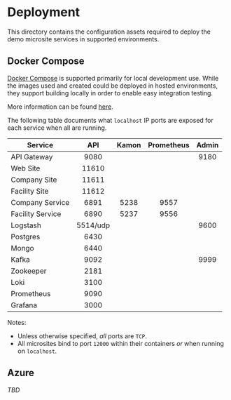 Deployment
==========

This directory contains the configuration assets required to deploy the demo microsite services in supported environments.


## Docker Compose

[Docker Compose](https://docs.docker.com/compose/) is supported primarily for local development use.  While the images used and created could be deployed in hosted environments, they support building locally in order to enable easy integration testing.

More information can be found [here](./docker/README.md).

The following table documents what `localhost` IP ports are exposed for each service when all are running.

| Service          |  API      |  Kamon  |  Prometheus  |  Admin  |
|------------------|:---------:|:-------:|:------------:|:-------:|
| API Gateway      |  9080     |         |              |  9180   |
| Web Site         |  11610    |         |              |         |
| Company Site     |  11611    |         |              |         |
| Facility Site    |  11612    |         |              |         |
| Company Service  |  6891     |  5238   |  9557        |         |
| Facility Service |  6890     |  5237   |  9556        |         |
| Logstash         |  5514/udp |         |              |  9600   |
| Postgres         |  6430     |         |              |         |
| Mongo            |  6440     |         |              |         |
| Kafka            |  9092     |         |              |  9999   |
| Zookeeper        |  2181     |         |              |         |
| Loki             |  3100     |         |              |         |
| Prometheus       |  9090     |         |              |         |
| Grafana          |  3000     |         |              |         |

Notes:

- Unless otherwise specified, *all* ports are `TCP`.
- All microsites bind to port `12000` within their containers *or* when running on `localhost`.


## Azure

*TBD*

